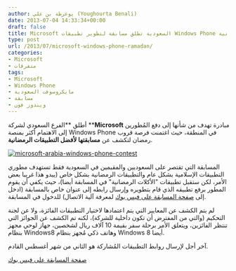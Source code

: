 ```yaml
---
author: يوغرطة بن علي (Youghourta Benali)
date: 2013-07-04 14:33:34+00:00
draft: false
title: Microsoft السعودية تطلق مسابقة لتطوير تطبيقات Windows Phone الرمضانية
type: post
url: /2013/07/microsoft-windows-phone-ramadan/
categories:
- Microsoft
- متفرقات
tags:
- Microsoft
- Windows Phone
- مايكروسوفت السعودية
- مسابقة
- ويندوز فون
---
```


أطلق **الفرع السعودي لشركة ****Microsoft** مبادرة تهدف من شأنها إلى دفع المُطورين إلى الاهتمام أكثر بمنصة Windows Phone في المنطقة، حيث اغتمنت فرصة قروب رمضان لتكشف عن **مسابقتها لأفضل التطبيقات الرمضانية**.




[![microsoft-arabia-windows-phone-contest](https://www.it-scoop.com/wp-content/uploads/2013/07/microsoft-arabia-windows-phone-contest.png)
](https://www.it-scoop.com/wp-content/uploads/2013/07/microsoft-arabia-windows-phone-contest.png)




المسابقة التي تقتصر على السعوديين والمقيمين في السعودية فقط تستهدف مطوري التطبيقات الإسلامية بشكل عام والتطبيقات الرمضانية بشكل خاص (يبدو هذا غريبا بعض الأمر، لكن ستقبل تطبيقات "الأكلات الرمضانية" في المسابقة أيضا)، حيث يكفي أن يقوم المطور برفع تطبيقه الذي قام بتطويره وإرسال رابطه إلى عنوان خاص بالمسابقة (ادخل إلى [صفحة المسابقة على فيس بوك](https://www.facebook.com/msSaudiCommunity?v=app_201965929950712) لمعرفة آلية الاتصال) للدخول في المسابقة.




لم يتم الكشف عن المعايير التي يتم اعتمادها لاختيار التطبيقات الفائزة، ولا عن لجنة التحكيم (والتي من المفترض أن تكون داخلية للشركة)، لكنه تم الكشف عن الجوائز التي تنتظر الفائزين، ويتعلق الأمر برحلة سفر بقيمة 10 آلاف ريال لشخصين، جهاز لوحي مجهز بنظام Windows8 وهاتف ذكي مُجهز بنظام Windows 8 أيضا.




آخر أجل لإرسال روابط التطبيقات المُشاركة هو الثاني من شهر أغسطس القادم.




[صفحة المسابقة على فيس بوك](https://www.facebook.com/msSaudiCommunity?v=app_201965929950712)
